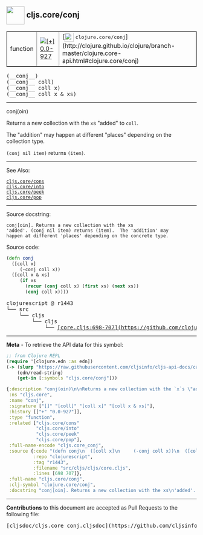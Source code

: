 ## <img width="48px" valign="middle" src="http://i.imgur.com/Hi20huC.png"> cljs.core/conj

 <table border="1">
<tr>

<td>function</td>
<td><a href="https://github.com/cljsinfo/cljs-api-docs/tree/0.0-927"><img valign="middle" alt="[+] 0.0-927" src="https://img.shields.io/badge/+-0.0--927-lightgrey.svg"></a> </td>
<td>
[<img height="24px" valign="middle" src="http://i.imgur.com/1GjPKvB.png"> <samp>clojure.core/conj</samp>](http://clojure.github.io/clojure/branch-master/clojure.core-api.html#clojure.core/conj)
</td>
</tr>
</table>

 <samp>
(__conj__)<br>
</samp>
 <samp>
(__conj__ coll)<br>
</samp>
 <samp>
(__conj__ coll x)<br>
</samp>
 <samp>
(__conj__ coll x & xs)<br>
</samp>

---

conj(oin)

Returns a new collection with the `x`s "added" to `coll`.

The "addition" may happen at different "places" depending on the collection
type.

`(conj nil item)` returns `(item)`.

---


See Also:

[`cljs.core/cons`](cljs.core_cons.md)<br>
[`cljs.core/into`](cljs.core_into.md)<br>
[`cljs.core/peek`](cljs.core_peek.md)<br>
[`cljs.core/pop`](cljs.core_pop.md)<br>

---

Source docstring:

```
conj[oin]. Returns a new collection with the xs
'added'. (conj nil item) returns (item).  The 'addition' may
happen at different 'places' depending on the concrete type.
```

Source code:

```clj
(defn conj
  ([coll x]
     (-conj coll x))
  ([coll x & xs]
     (if xs
       (recur (conj coll x) (first xs) (next xs))
       (conj coll x))))
```

 <pre>
clojurescript @ r1443
└── src
    └── cljs
        └── cljs
            └── <ins>[core.cljs:698-707](https://github.com/clojure/clojurescript/blob/r1443/src/cljs/cljs/core.cljs#L698-L707)</ins>
</pre>


---

__Meta__ - To retrieve the API data for this symbol:

```clj
;; from Clojure REPL
(require '[clojure.edn :as edn])
(-> (slurp "https://raw.githubusercontent.com/cljsinfo/cljs-api-docs/catalog/cljs-api.edn")
    (edn/read-string)
    (get-in [:symbols "cljs.core/conj"]))
```

```clj
{:description "conj(oin)\n\nReturns a new collection with the `x`s \"added\" to `coll`.\n\nThe \"addition\" may happen at different \"places\" depending on the collection\ntype.\n\n`(conj nil item)` returns `(item)`.",
 :ns "cljs.core",
 :name "conj",
 :signature ["[]" "[coll]" "[coll x]" "[coll x & xs]"],
 :history [["+" "0.0-927"]],
 :type "function",
 :related ["cljs.core/cons"
           "cljs.core/into"
           "cljs.core/peek"
           "cljs.core/pop"],
 :full-name-encode "cljs.core_conj",
 :source {:code "(defn conj\n  ([coll x]\n     (-conj coll x))\n  ([coll x & xs]\n     (if xs\n       (recur (conj coll x) (first xs) (next xs))\n       (conj coll x))))",
          :repo "clojurescript",
          :tag "r1443",
          :filename "src/cljs/cljs/core.cljs",
          :lines [698 707]},
 :full-name "cljs.core/conj",
 :clj-symbol "clojure.core/conj",
 :docstring "conj[oin]. Returns a new collection with the xs\n'added'. (conj nil item) returns (item).  The 'addition' may\nhappen at different 'places' depending on the concrete type."}

```

---

__Contributions__ to this document are accepted as Pull Requests to the following file:

 <pre>
[cljsdoc/cljs.core_conj.cljsdoc](https://github.com/cljsinfo/cljs-api-docs/blob/master/cljsdoc/cljs.core_conj.cljsdoc)
</pre>

